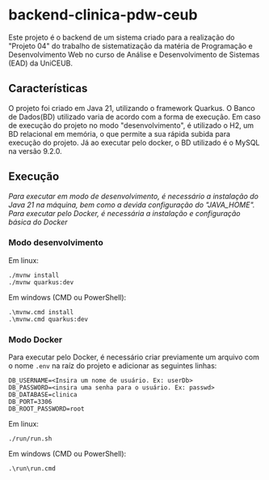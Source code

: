 # backend-clinica-pdw-ceub

Este projeto é o backend de um sistema criado para a realização do "Projeto 04" do trabalho de sistematização da matéria de Programação e Desenvolvimento Web no curso de Análise e Desenvolvimento de Sistemas (EAD) da UniCEUB.

## Características

O projeto foi criado em Java 21, utilizando o framework Quarkus. O Banco de Dados(BD) utilizado varia de acordo com a forma de execução. Em caso de execução do projeto no modo "desenvolvimento", é utilizado o H2, um BD relacional em memória, o que permite a sua rápida subida para execução do projeto. Já ao executar pelo docker, o BD utilizado é o MySQL na versão 9.2.0.

## Execução

*Para executar em modo de desenvolvimento, é necessário a instalação do Java 21 na máquina, bem como a devida configuração do "JAVA_HOME".*
*Para executar pelo Docker, é necessária a instalação e configuração básica do Docker*

### Modo desenvolvimento

Em linux:

```
./mvnw install
./mvnw quarkus:dev
```

Em windows (CMD ou PowerShell):

```
.\mvnw.cmd install
.\mvnw.cmd quarkus:dev
```

### Modo Docker

Para executar pelo Docker, é necessário criar previamente um arquivo com o nome ```.env``` na raíz do projeto e adicionar as seguintes linhas:
```
DB_USERNAME=<Insira um nome de usuário. Ex: userDb>
DB_PASSWORD=<insira uma senha para o usuário. Ex: passwd>
DB_DATABASE=clinica
DB_PORT=3306
DB_ROOT_PASSWORD=root
```

Em linux:

```
./run/run.sh
```

Em windows (CMD ou PowerShell):

```
.\run\run.cmd
```